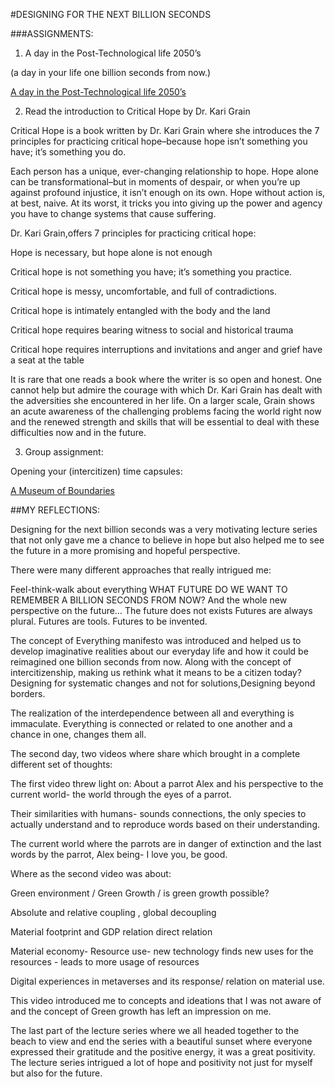 #DESIGNING FOR THE NEXT BILLION SECONDS

###ASSIGNMENTS:

1. A day in the Post-Technological life 2050’s

(a day in your life one billion seconds from now.)

[A day in the Post-Technological life 2050’s](https://docs.google.com/presentation/d/1GLiKHxrKwRIm8YNCHiMkPp8FBcnDGpqK6f4lnt_8IhE/edit?usp=sharing)


2. Read the introduction to Critical Hope by Dr. Kari Grain


Critical Hope is a book written by Dr. Kari Grain where she introduces the 7 principles for practicing critical hope–because hope isn’t something you have; it’s something you do.

Each person has a unique, ever-changing relationship to hope. Hope alone can be transformational–but in moments of despair, or when you’re up against profound injustice, it isn’t enough on its own. Hope without action is, at best, naive. At its worst, it tricks you into giving up the power and agency you have to change systems that cause suffering.

Dr. Kari Grain,offers 7 principles for practicing critical hope:

Hope is necessary, but hope alone is not enough

Critical hope is not something you have; it’s something you practice.

Critical hope is messy, uncomfortable, and full of contradictions. 

Critical hope is intimately entangled with the body and the land

Critical hope requires bearing witness to social and historical trauma

Critical hope requires interruptions and invitations and anger and grief have a seat at the table

It is rare that one reads a book where the writer is so open and honest. One cannot help but admire the courage with which Dr. Kari Grain has dealt with the adversities she encountered in her life. On a larger scale, Grain shows an acute awareness of the challenging problems facing the world right now and the renewed strength and skills that will be essential to deal with these difficulties now and in the future.

3. Group assignment:

Opening your (intercitizen) time capsules:

[A Museum of Boundaries](https://docs.google.com/presentation/d/18cge719hkfVUzUNt6F8Q3byYAwmbVQuiJX9aqZkjBlg/edit#slide=id.p)


##MY REFLECTIONS:

Designing for the next billion seconds was a very motivating lecture series that not only gave me a chance to believe in hope but also helped me to see the future in a more promising and hopeful perspective.

There were many different approaches that really intrigued me:

Feel-think-walk about everything
WHAT FUTURE DO WE WANT TO REMEMBER A BILLION SECONDS FROM NOW?
And the whole new perspective on the future… 
The future does not exists
Futures are always plural.
Futures are tools.
Futures to be invented.

The concept of Everything manifesto was introduced and helped us to develop imaginative realities about our everyday life and how it could be reimagined one billion seconds from now. Along with the concept of intercitizenship, making us rethink what it means to be a citizen today? 
Designing for systematic changes and not for solutions,Designing beyond borders.

The realization of the interdependence between all and everything is immaculate. Everything is connected or related to one another and a chance in one, changes them all.

The second day, two videos where share which brought in a complete different set of thoughts:

The first video threw light on:
About a parrot Alex and his perspective to the current world- the world through the eyes of a parrot.

Their similarities with humans- sounds connections, the only species to actually understand and to reproduce words based on their understanding.

The current world where the parrots are in danger of extinction and the last words by the parrot, Alex being- I love you, be good.


Where as the second video was about:

Green environment / Green Growth / is green growth possible?

Absolute and relative coupling , global decoupling

Material footprint and GDP relation direct relation

Material economy- Resource use- new technology finds new uses for the resources - leads to more usage of resources

Digital experiences in metaverses and its response/ relation on material use.

This video introduced me to concepts and ideations that I was not aware of and the concept of Green growth has left an impression on me.

The last part of the lecture series where we all headed together to the beach to view and end the series with a beautiful sunset where everyone expressed their gratitude and the positive energy, it was a great positivity.
The lecture series intrigued a lot of hope and positivity not just for myself but also for the future.


